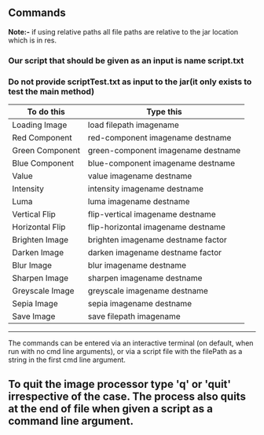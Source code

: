 ## Commands
**Note:-** if using relative paths all file paths are relative to the jar location which is in res.

### Our script that should be given as an input is name script.txt 
### Do not provide scriptTest.txt as input to the jar(it only exists to test the main method)

| To do this      | Type this                          |
|-----------------|------------------------------------|
| Loading Image   | load filepath imagename            |
| Red Component   | red-component imagename destname   |
| Green Component | green-component imagename destname |
| Blue Component  | blue-component imagename destname  |
| Value           | value imagename destname           |
| Intensity       | intensity imagename destname       |
| Luma            | luma imagename destname            |
| Vertical Flip   | flip-vertical imagename destname   |
| Horizontal Flip | flip-horizontal imagename destname |
| Brighten Image  | brighten imagename destname factor |
| Darken Image    | darken imagename destname factor   |
| Blur Image      | blur imagename destname            |
| Sharpen Image   | sharpen imagename destname         |
| Greyscale Image | greyscale imagename destname       |
| Sepia Image     | sepia imagename destname           |
| Save Image      | save filepath imagename            |

---
The commands can be entered via an interactive terminal (on default, when run with no cmd line arguments),
or via a script file with the filePath as a string in the first cmd line argument.

To quit the image processor type 'q' or 'quit' irrespective of the case. The process also quits at the end of
file when given a script as a command line argument.
---